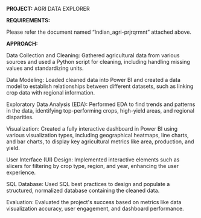**PROJECT:** AGRI DATA EXPLORER

**REQUIREMENTS:**

Please refer the document named “Indian_agri-prjrqrmnt” attached above.

**APPROACH:**

Data Collection and Cleaning: Gathered agricultural data from various sources and used a Python script for cleaning, including handling missing values and standardizing units.

Data Modeling: Loaded cleaned data into Power BI and created a data model to establish relationships between different datasets, such as linking crop data with regional information.

Exploratory Data Analysis (EDA): Performed EDA to find trends and patterns in the data, identifying top-performing crops, high-yield areas, and regional disparities.

Visualization: Created a fully interactive dashboard in Power BI using various visualization types, including geographical heatmaps, line charts, and bar charts, to display key agricultural metrics like area, production, and yield.

User Interface (UI) Design: Implemented interactive elements such as slicers for filtering by crop type, region, and year, enhancing the user experience.

SQL Database: Used SQL best practices to design and populate a structured, normalized database containing the cleaned data.

Evaluation: Evaluated the project's success based on metrics like data visualization accuracy, user engagement, and dashboard performance.
